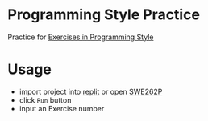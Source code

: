 # Programming Style Practice
Practice for [Exercises in Programming Style](https://github.com/crista/exercises-in-programming-style)

# Usage
- import project into [replit](https://replit.com/) or open [SWE262P](https://replit.com/@Tiger101010/SWE262P)
- click `Run` button
- input an Exercise number 
